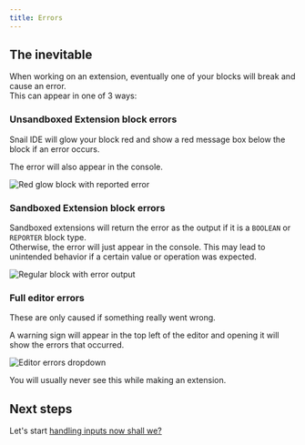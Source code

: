 ```yaml
---
title: Errors
---
```


## The inevitable
When working on an extension, eventually one of your blocks will break and cause an error.  
This can appear in one of 3 ways:

### Unsandboxed Extension block errors
Snail IDE will glow your block red and show a red message box below the block if an error occurs.

The error will also appear in the console.

<img src="/img/docimages/errors-unsandboxed.png" alt="Red glow block with reported error"></img>

### Sandboxed Extension block errors
Sandboxed extensions will return the error as the output if it is a `BOOLEAN` or `REPORTER` block type.  
Otherwise, the error will just appear in the console. This may lead to unintended behavior if a certain value or operation was expected.

<img src="/img/docimages/errors-sandboxed.png" alt="Regular block with error output"></img>

### Full editor errors
These are only caused if something really went wrong.

A warning sign will appear in the top left of the editor and opening it will show the errors that occurred.

<img src="/img/docimages/errors-editor.png" alt="Editor errors dropdown"></img>

You will usually never see this while making an extension.

## Next steps
Let's start [handling inputs now shall we?](t4-arguments-and-their-types)
